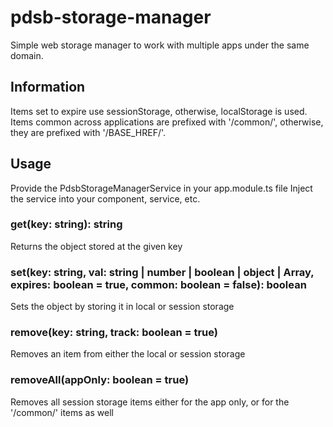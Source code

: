 # pdsb-storage-manager
Simple web storage manager to work with multiple apps under the same domain.

## Information
Items set to expire use sessionStorage, otherwise, localStorage is used.
Items common across applications are prefixed with '/common/', otherwise, they are prefixed with '/BASE_HREF/'.

## Usage
Provide the PdsbStorageManagerService in your app.module.ts file
Inject the service into your component, service, etc.

### get(key: string): string 
Returns the object stored at the given key

### set(key: string, val: string | number | boolean | object | Array<any>, expires: boolean = true, common: boolean = false): boolean
Sets the object by storing it in local or session storage

### remove(key: string, track: boolean = true)
Removes an item from either the local or session storage

### removeAll(appOnly: boolean = true)
Removes all session storage items either for the app only, or for the '/common/' items as well
